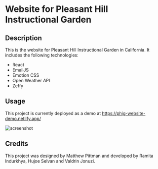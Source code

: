 # Website for Pleasant Hill Instructional Garden

## Description

This is the website for Pleasant Hill Instructional Garden in California. It includes the following technologies:
- React
- EmailJS
- Emotion CSS
- Open Weather API
- Zeffy

## Usage

This project is currently deployed as a demo at https://phig-website-demo.netlify.app/

<img src="./public/images/phig-screenshot.png" alt="screenshot"/>

## Credits

This project was designed by Matthew Pittman and developed by Ramita Indurkhya, Hujoe Selvan and Valdrin Jonuzi.